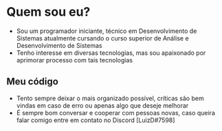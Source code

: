 # Quem sou eu?

- Sou um programador iniciante, técnico em Desenvolvimento de Sistemas atualmente cursando o curso superior de Análise e Desenvolvimento de Sistemas
- Tenho interesse em diversas tecnologias, mas sou apaixonado por aprimorar processo com tais tecnologias

## Meu código

- Tento sempre deixar o mais organizado possível, críticas são bem vindas em caso de erro ou apenas algo que deseje melhorar
- É sempre bom conversar e cooperar com pessoas novas, caso queira falar comigo entre em contato no Discord [LuizD#7598]
